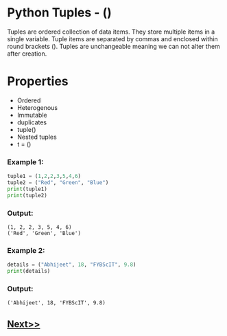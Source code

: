 # Python Tuples - ()
Tuples are ordered collection of data items. They store multiple items in a single variable. Tuple items are separated by commas and enclosed within round brackets (). Tuples are unchangeable meaning we can not alter them after creation.

# Properties
- Ordered
- Heterogenous
- Immutable
- duplicates
- tuple()
- Nested tuples
- t = ()


### Example 1:
```python
tuple1 = (1,2,2,3,5,4,6)
tuple2 = ("Red", "Green", "Blue")
print(tuple1)
print(tuple2)
```
### Output:
```
(1, 2, 2, 3, 5, 4, 6)
('Red', 'Green', 'Blue')
```

### Example 2:
```python
details = ("Abhijeet", 18, "FYBScIT", 9.8)
print(details)
```
### Output:
```
('Abhijeet', 18, 'FYBScIT', 9.8)
```

## [Next>>](https://github.com/Harshita1303/Python/blob/main/24-Day24-Introduction-to-Tuples/.tutorial/02-tuple_indexes.md)
